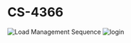 # CS-4366

![Load Management Sequence](https://github.com/samsungmajor3/CS-4366/assets/118413043/2657ff49-03db-4f73-a072-eddace112fa5)
![login](https://github.com/samsungmajor3/CS-4366/assets/118413043/26cbc99b-9194-440b-820c-7cff39b0aacc)
 

